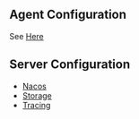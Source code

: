 
## Agent Configuration

See [Here](configuration-agent.md)

## Server Configuration

- [Nacos](configuration-nacos.md)
- [Storage](configuration-storage.md)
- [Tracing](configuration-tracing.md)
